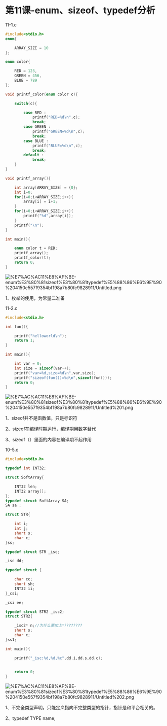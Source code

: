 # 第11课-enum、sizeof、typedef分析

11-1.c

```c
#include<stdio.h>
enum{

	ARRAY_SIZE = 10
};

enum color{

	RED = 123,
	GREEN = 456,
	BLUE = 789
};

void printf_color(enum color c){

	switch(c){

		case RED : 
			printf("RED=%d\n",c);
			break;
		case GREEN : 
			printf("GREEN=%d\n",c);
			break;
		case BLUE : 
			printf("BLUE=%d\n",c);
			break;		
		default :
			break;
	}
}

void printf_array(){

	int array[ARRAY_SIZE] = {0};
	int i=0;
	for(i=0;i<ARRAY_SIZE;i++){
		array[i] = i+1;
	}
	for(i=0;i<ARRAY_SIZE;i++){
		printf("%d",array[i]);
	}
	printf("\n");
}

int main(){

	enum color t = RED;
	printf_array();
	printf_color(t);
	return 0;
}
```

![%E7%AC%AC11%E8%AF%BE-enum%E3%80%81sizeof%E3%80%81typedef%E5%88%86%E6%9E%90%204150e557f9354bf198a7b80fc9828911/Untitled.png](https://cdn.jsdelivr.net/gh/chenliang1301/Images@main/NotesImages/202111162216439.png)

1、枚举的使用，为常量二准备

11-2.c

```c
#include<stdio.h>

int fun(){

	printf("helloworld\n");
	return 1;
}

int main(){

	int var = 0;
	int size = sizeof(var++);
	printf("var=%d,size=%d\n",var,size);
	printf("sizeof(fun())=%d\n",sizeof(fun()));
	return 0;
}
```

![%E7%AC%AC11%E8%AF%BE-enum%E3%80%81sizeof%E3%80%81typedef%E5%88%86%E6%9E%90%204150e557f9354bf198a7b80fc9828911/Untitled%201.png](https://cdn.jsdelivr.net/gh/chenliang1301/Images@main/NotesImages/202111162216440.png)

1、sizeof并不是函数值，只是标识符

2、sizeof在编译时期运行，编译期用数字替代

3、sizeof（）里面的内容在编译期不起作用

10-5.c

```c
#include<stdio.h>

typedef int INT32;

struct SoftArray{

	INT32 len;
	INT32 array[];
};
typedef struct SoftArray SA;
SA sa ;

struct STR{

	int i;
	int j;
	short s;
	char c;
}ss;

typedef struct STR _isc;

_isc dd;

typedef struct {

	char cc;
	short sh;
	INT32 ii;
}_csi;

_csi ee;

typedef struct STR2 _isc2;
struct STR2{

	_isc2* n;//为什么要加上*????????
	short s;
	char c;
}ss1;

int main(){

	printf("_isc:%d,%d,%c",dd.i,dd.s,dd.c);

	
	return 0;
}
```

![%E7%AC%AC11%E8%AF%BE-enum%E3%80%81sizeof%E3%80%81typedef%E5%88%86%E6%9E%90%204150e557f9354bf198a7b80fc9828911/Untitled%202.png](https://cdn.jsdelivr.net/gh/chenliang1301/Images@main/NotesImages/202111162216441.png)

1、不完全类型声明，只能定义指向不完整类型的指针，指针是和平台相关的。

2、typedef TYPE name;